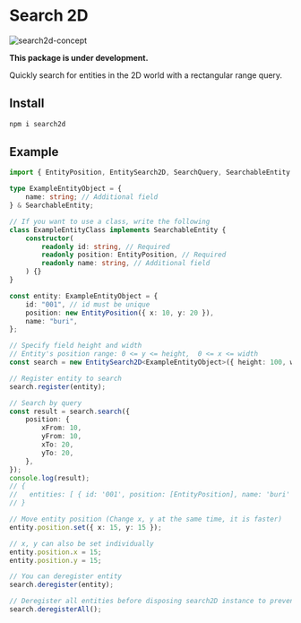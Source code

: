 # Search 2D

![search2d-concept](https://github.com/buri83/search2d/blob/main/doc/search2d-concept.webp)

**This package is under development.**

Quickly search for entities in the 2D world with a rectangular range query.

## Install

```bash
npm i search2d
```

## Example

```typescript
import { EntityPosition, EntitySearch2D, SearchQuery, SearchableEntity } from "search2d"

type ExampleEntityObject = {
    name: string; // Additional field
} & SearchableEntity;

// If you want to use a class, write the following
class ExampleEntityClass implements SearchableEntity {
    constructor(
        readonly id: string, // Required
        readonly position: EntityPosition, // Required
        readonly name: string, // Additional field
    ) {}
}

const entity: ExampleEntityObject = {
    id: "001", // id must be unique
    position: new EntityPosition({ x: 10, y: 20 }),
    name: "buri",
};

// Specify field height and width
// Entity's position range: 0 <= y <= height,  0 <= x <= width
const search = new EntitySearch2D<ExampleEntityObject>({ height: 100, width: 100 });

// Register entity to search
search.register(entity);

// Search by query
const result = search.search({
    position: {
        xFrom: 10,
        yFrom: 10,
        xTo: 20,
        yTo: 20,
    },
});
console.log(result);
// {
//   entities: [ { id: '001', position: [EntityPosition], name: 'buri' } ]
// }

// Move entity position (Change x, y at the same time, it is faster)
entity.position.set({ x: 15, y: 15 });

// x, y can also be set individually
entity.position.x = 15;
entity.position.y = 15;

// You can deregister entity
search.deregister(entity);

// Deregister all entities before disposing search2D instance to prevent memory leak.
search.deregisterAll();
```
